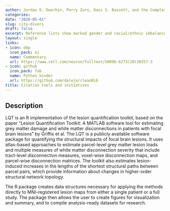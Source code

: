 ```yaml
---
author: Jordan D. Dworkin, Perry Zurn, Dani S. Bassett, and the Complex Systems Lab
categories:
date: "2020-05-01"
slug: cite-divers
draft: false
excerpt: Reference lists show marked gender and racial/ethnic imbalances. To mitigate these disparities, we discuss ethical considerations and offer practical recommendations and tools for scientists
layout: single
links:
- icon: obp
  icon_pack: ai
  name: Commentary
  url: https://www.cell.com/neuron/fulltext/S0896-6273(20)30357-3
- icon: github
  icon_pack: fab
  name: Python binder
  url: https://github.com/dalejn/cleanBib
title: Citation tools and initiatives
---
```


## Description

LQT is an R implementation of the lesion quantification toolkit, based on the paper “Lesion Quantification Toolkit: A MATLAB software tool for estimating grey matter damage and white matter disconnections in patients with focal brain lesions” by Griffis et al. The LQT is a publicly available software package for quantifying the structural impacts of focal brain lesions. It uses atlas-based approaches to estimate parcel-level grey matter lesion loads and multiple measures of white matter disconnection severity that include tract-level disconnection measures, voxel-wise disconnection maps, and parcel-wise disconnection matrices. The toolkit also estimates lesion-induced increases in the lengths of the shortest structural paths between parcel pairs, which provide information about changes in higher-order structural network topology.

The R package creates data structures necessary for applying the methods directly to MNI-registered lesion maps from either a single patient or a full study. The package then allows the user to create figures for visualization and summary, and to compile analysis-ready datasets for research.